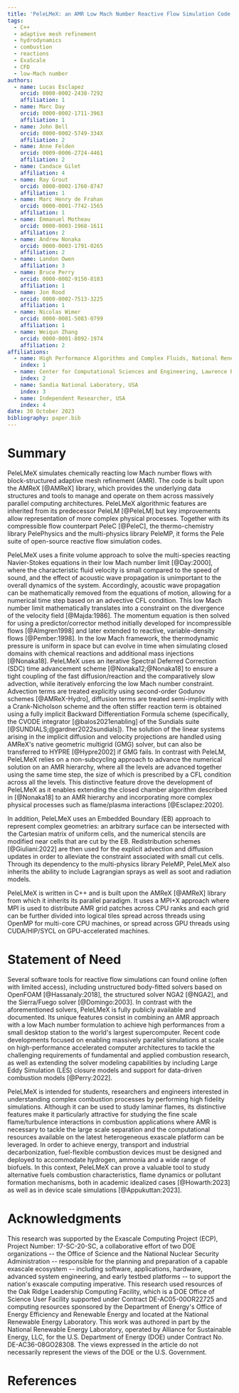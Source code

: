 ```yaml
---
title: 'PeleLMeX: an AMR Low Mach Number Reactive Flow Simulation Code without level sub-cycling'
tags:
  - C++
  - adaptive mesh refinement
  - hydrodynamics
  - combustion
  - reactions
  - ExaScale
  - CFD
  - low-Mach number
authors:
  - name: Lucas Esclapez
    orcid: 0000-0002-2438-7292
    affiliation: 1
  - name: Marc Day
    orcid: 0000-0002-1711-3963
    affiliation: 1
  - name: John Bell
    orcid: 0000-0002-5749-334X
    affiliation: 2
  - name: Anne Felden
    orcid: 0009-0006-2724-4461
    affiliation: 2
  - name: Candace Gilet
    affiliation: 4
  - name: Ray Grout
    orcid: 0000-0002-1760-8747
    affiliation: 1
  - name: Marc Henry de Frahan
    orcid: 0000-0001-7742-1565
    affiliation: 1
  - name: Emmanuel Motheau
    orcid: 0000-0003-1968-1611
    affiliation: 2
  - name: Andrew Nonaka
    orcid: 0000-0003-1791-0265
    affiliation: 2
  - name: Landon Owen
    affiliation: 3
  - name: Bruce Perry
    orcid: 0000-0002-9150-8103
    affiliation: 1
  - name: Jon Rood
    orcid: 0000-0002-7513-3225
    affiliation: 1
  - name: Nicolas Wimer
    orcid: 0000-0001-5083-0799
    affiliation: 1
  - name: Weiqun Zhang
    orcid: 0000-0001-8092-1974
    affiliation: 2
affiliations:
  - name: High Performance Algorithms and Complex Fluids, National Renewable Energy Laboratory, USA
    index: 1
  - name: Center for Computational Sciences and Engineering, Lawrence Berkeley National Laboratory, USA
    index: 2
  - name: Sandia National Laboratory, USA
    index: 3
  - name: Independent Researcher, USA
    index: 4
date: 30 October 2023
bibliography: paper.bib
---
```


# Summary

PeleLMeX simulates chemically reacting low Mach number flows with block-structured adaptive mesh refinement (AMR).
The code is built upon the AMReX [@AMReX] library, which provides the underlying data structures and tools to manage
and operate on them across massively parallel computing architectures. PeleLMeX algorithmic features are inherited from its
predecessor PeleLM [@PeleLM] but key improvements allow representation of more complex physical processes. Together with its compressible
flow counterpart PeleC [@PeleC], the thermo-chemistry library PelePhysics and the multi-physics library PeleMP, it forms
the Pele suite of open-source reactive flow simulation codes.

PeleLMeX uses a finite volume approach to solve the multi-species reacting Navier-Stokes equations in
their low Mach number limit [@Day:2000], where the characteristic fluid velocity is small compared to the speed of sound,
and the effect of acoustic wave propagation is unimportant to the overall dynamics of the system. Accordingly,
acoustic wave propagation can be mathematically removed from the equations of motion, allowing for a numerical time
step based on an advective CFL condition.
This low Mach number limit mathematically translates into a constraint on the divergence of the velocity field [@Majda:1986]. The
momentum equation is then solved for using a predictor/corrector method initially developed for incompressible flows [@Almgren1998]
and later extended to reactive, variable-density flows [@Pember:1998]. In the low Mach framework, the thermodynamic pressure is
uniform in space but can evolve in time when simulating closed domains with chemical reactions and additional mass injections [@Nonaka18].
PeleLMeX uses an iterative Spectral Deferred Correction (SDC) time advancement scheme [@Nonaka12;@Nonaka18] to ensure a tight coupling
of the fast diffusion/reaction and the comparatively slow advection, while iteratively enforcing
the low Mach number constraint.
Advection terms are treated explicitly using second-order Godunov schemes [@AMReX-Hydro], diffusion terms are treated
semi-implicitly with a Crank-Nicholson scheme and the often stiffer reaction term is obtained using a fully implicit
Backward Differentiation Formula scheme (specifically, the CVODE integrator [@balos2021enabling] of the Sundials
suite [@SUNDIALS;@gardner2022sundials]). The solution of the linear systems arising in the implicit diffusion and velocity projections are
handled using AMReX's native geometric multigrid (GMG) solver, but can also be transferred to HYPRE [@Hypre2002] if GMG fails.
In contrast with PeleLM, PeleLMeX relies on a non-subcycling approach to advance the numerical solution on an AMR hierarchy,
where all the levels are advanced together using the same time step, the size of which is prescribed by a CFL condition across all the levels.
This distinctive feature drove the development of PeleLMeX as it enables extending the closed chamber algorithm described in
[@Nonaka18] to an AMR hierarchy and incorporating more complex physical processes such as flame/plasma interactions [@Esclapez:2020].

In addition, PeleLMeX uses an Embedded Boundary (EB) approach to represent complex geometries: an arbitrary surface can
be intersected with the Cartesian matrix of uniform cells, and the numerical stencils are modified near cells that are cut
by the EB. Redistribution schemes [@Giuliani:2022] are then used for the explicit advection and diffusion updates in order to alleviate the
constraint associated with small cut cells. Through its dependency to the multi-physics library PeleMP, PeleLMeX also inherits
the ability to include Lagrangian sprays as well as soot and radiation models.

PeleLMeX is written in C++ and is built upon the AMReX [@AMReX] library from which it inherits its parallel paradigm.
It uses a MPI+X approach where MPI is used to distribute AMR grid patches across CPU ranks and each grid can be further divided into
logical tiles spread across threads using OpenMP for multi-core CPU machines, or spread across GPU threads using CUDA/HIP/SYCL
on GPU-accelerated machines.

# Statement of Need

Several software tools for reactive flow simulations can found online (often with limited access), including unstructured body-fitted
solvers based on OpenFOAM [@Hassanaly:2018], the structured solver NGA2 [@NGA2], and the Sierra/Fuego solver [@Domingo:2003].
In contrast with the aforementioned solvers, PeleLMeX is fully publicly available and documented.
Its unique features consist in combining an AMR approach with a low
Mach number formulation to achieve high performances from a small desktop station to the world's largest supercomputer.
Recent code developments focused on enabling massively parallel simulations at scale on high-performance accelerated computer
architectures to tackle the challenging requirements of fundamental and applied combustion research, as well as extending
the solver modeling capabilities by including Large Eddy Simulation (LES) closure models and support for data-driven
combustion models [@Perry:2022].

PeleLMeX is intended for students, researchers and engineers interested in understanding complex combustion processes
by performing high fidelity simulations. Although it can be used to study laminar flames, its distinctive features make it
particularly attractive for studying the fine scale flame/turbulence interactions in combustion applications where AMR is necessary
to tackle the large scale separation and the computational resources available on the latest heterogeneous exascale
platform can be leveraged. In order to achieve energy, transport and industrial decarbonization, fuel-flexible combustion devices
must be designed and deployed to accommodate hydrogen, ammonia and a wide range of biofuels. In this context, PeleLMeX can prove a
valuable tool to study alternative fuels combustion characteristics, flame dynamics or pollutant formation mechanisms,
both in academic idealized cases [@Howarth:2023] as well as in device scale simulations [@Appukuttan:2023].

# Acknowledgments

This research was supported by the Exascale Computing Project (ECP), Project Number: 17-SC-20-SC, a collaborative effort of two DOE
organizations -- the Office of Science and the National Nuclear Security Administration -- responsible for the planning and
preparation of a capable exascale ecosystem -- including software, applications, hardware, advanced system engineering, and
early testbed platforms -- to support the nation's exascale computing imperative. This research used resources of the Oak Ridge
Leadership Computing Facility, which is a DOE Office of Science User Facility supported under Contract DE-AC05-00OR22725 and computing
resources sponsored by the Department of Energy's Office of Energy Efficiency and Renewable Energy and located at the National Renewable Energy
Laboratory. This work was authored in part by the National Renewable Energy Laboratory, operated by Alliance for Sustainable Energy,
LLC, for the U.S. Department of Energy (DOE) under Contract No. DE-AC36-08GO28308. The views expressed in the article do not
necessarily represent the views of the DOE or the U.S. Government.

# References
